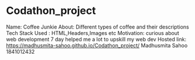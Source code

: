 # Codathon_project
Name: Coffee Junkie 
About: Different types of coffee and their descriptions
Tech Stack Used : HTML,Headers,Images etc
Motivation: curious about web development 
7 day helped me a lot to upskill my web dev 
Hosted link: https://madhusmita-sahoo.github.io/Codathon_project/
Madhusmita Sahoo 1841012432
